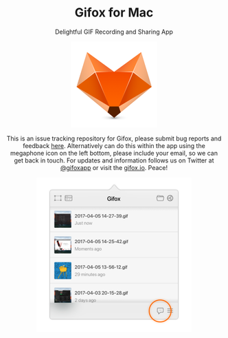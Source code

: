 <div align="center">
    <h1>Gifox for Mac</h1>
    <p>Delightful GIF Recording and Sharing App</p>
    <p><a href="https://gifox.io"><img src="/asset/logo.png" width="200" height="200"></a></p>
    <p>This is an issue tracking repository for Gifox, please submit bug reports and feedback <a href="https://github.com/gifox/tracker/issues">here</a>. Alternatively can do this within the app using the megaphone icon on the left bottom, please include your email, so we can get back in touch. For updates and information follows us on Twitter at <a href="https://twitter.com/gifoxapp">@gifoxapp</a> or visit the <a href="https://gifox.io">gifox.io</a>. Peace!
    <p><img src="/asset/screenshot.png" width="360" height="360"></p>
</div>
